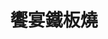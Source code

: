 ---
title: "饗宴鐵板燒"
description: "饗宴鐵板燒"
layout: shop
keywords:
  - 美食競賽
  - 台灣美食
  - 美食精選
datePublished: "2025-06-30"
dateModified: "2025-07-05"
city: "宜蘭縣"
district: "五結鄉"
address: "宜蘭縣五結鄉溪濱路二段263號"
phone: "039601777"
geo: "24.709855581158916, 121.80405051400544"
google_map: "https://maps.app.goo.gl/mxHRndhciJrUaK3u5"
footinder: "https://footinder.com.tw/%E5%AE%9C%E8%98%AD%E7%B8%A3%E4%BA%94%E7%B5%90%E9%84%89/1351/"
official: "https://www.facebook.com/ShenYenTeppanyaki/"
award:
  - name: "500盤"
    year: "2024"
    entries:
      - dishes:
          - "清蒸野生笛鯛"

---